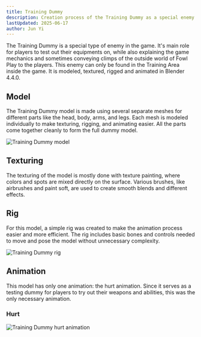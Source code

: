 ```yaml
---
title: Training Dummy
description: Creation process of the Training Dummy as a special enemy
lastUpdated: 2025-06-17
author: Jun Yi
---
```


The Training Dummy is a special type of enemy in the game. It's main role for players to test out their equipments on, while also explaining the game mechanics and sometimes conveying climps of the outside world of Fowl Play to the players. This enemy can only be found in the Training Area inside the game. It is modeled, textured, rigged and animated in Blender 4.4.0.

## Model

The Training Dummy model is made using several separate meshes for different parts like the head, body, arms, and legs. Each mesh is modeled individually to make texturing, rigging, and animating easier. All the parts come together cleanly to form the full dummy model.

![Training Dummy model](../../../../../assets/fowl-play/art/3d/training-dummy/training-dummy.png)

## Texturing

The texturing of the model is mostly done with texture painting, where colors and spots are mixed directly on the surface. Various brushes, like airbrushes and paint soft, are used to create smooth blends and different effects.

## Rig

For this model, a simple rig was created to make the animation process easier and more efficient. The rig includes basic bones and controls needed to move and pose the model without unnecessary complexity. 

![Training Dummy rig](../../../../../assets/fowl-play/art/3d/training-dummy/training-dummy-rig.png)

## Animation

This model has only one animation: the hurt animation. Since it serves as a testing dummy for players to try out their weapons and abilities, this was the only necessary animation.

### Hurt

![Training Dummy hurt animation](/animations/training-dummy/hurt-animation.gif)
